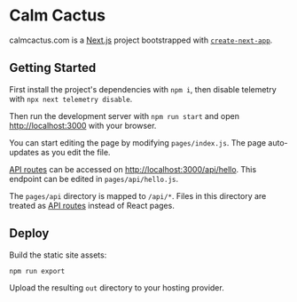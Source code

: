 # Calm Cactus

calmcactus.com is a [Next.js](https://nextjs.org/) project bootstrapped with [`create-next-app`](https://github.com/vercel/next.js/tree/canary/packages/create-next-app).

## Getting Started


First install the project's dependencies with `npm i`, then disable telemetry with `npx next telemetry disable`.

Then run the development server with `npm run start` and open [http://localhost:3000](http://localhost:3000) with your browser.

You can start editing the page by modifying `pages/index.js`. The page auto-updates as you edit the file.

[API routes](https://nextjs.org/docs/api-routes/introduction) can be accessed on [http://localhost:3000/api/hello](http://localhost:3000/api/hello). This endpoint can be edited in `pages/api/hello.js`.

The `pages/api` directory is mapped to `/api/*`. Files in this directory are treated as [API routes](https://nextjs.org/docs/api-routes/introduction) instead of React pages.

## Deploy

Build the static site assets:

```
npm run export
```

Upload the resulting `out` directory to your hosting provider.

